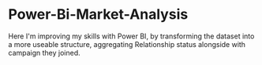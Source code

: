 # Power-Bi-Market-Analysis
Here I'm improving my skills with Power BI, by transforming the dataset into a more useable structure, aggregating Relationship status alongside with campaign they joined.
